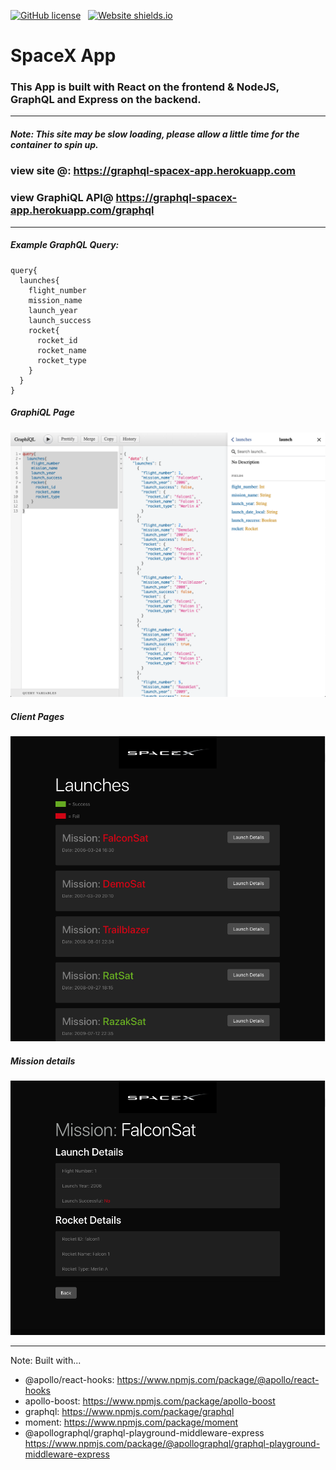 [![GitHub license](https://img.shields.io/github/license/Naereen/StrapDown.js.svg)](https://github.com/Naereen/StrapDown.js/blob/master/LICENSE)&nbsp;&nbsp; [![Website shields.io](https://img.shields.io/website-up-down-green-red/http/shields.io.svg)](https://graphql-spacex-app.herokuapp.com/)

# SpaceX App

### This App is built with React on the frontend & NodeJS, GraphQL and Express on the backend.

---

##### Note: This site may be slow loading, please allow a little time for the container to spin up.

### view site @: https://graphql-spacex-app.herokuapp.com

### view GraphiQL API@ https://graphql-spacex-app.herokuapp.com/graphql

---

##### Example GraphQL Query:

```
query{
  launches{
    flight_number
    mission_name
    launch_year
    launch_success
    rocket{
      rocket_id
      rocket_name
      rocket_type
    }
  }
}
```

##### GraphiQL Page

![Demo](https://github.com/ssmith777/spacex/blob/master/client/src/spacex-graphql.png?raw=true)

##### Client Pages

![Demo](https://raw.githubusercontent.com/ssmith777/spacex/master/client/src/client-img.png)

##### Mission details

![Demo](https://github.com/ssmith777/spacex/blob/master/client/src/client-detail-page.png?raw=true)

---

Note: Built with...

- @apollo/react-hooks: https://www.npmjs.com/package/@apollo/react-hooks
- apollo-boost: https://www.npmjs.com/package/apollo-boost
- graphql: https://www.npmjs.com/package/graphql
- moment: https://www.npmjs.com/package/moment
- @apollographql/graphql-playground-middleware-express https://www.npmjs.com/package/@apollographql/graphql-playground-middleware-express
